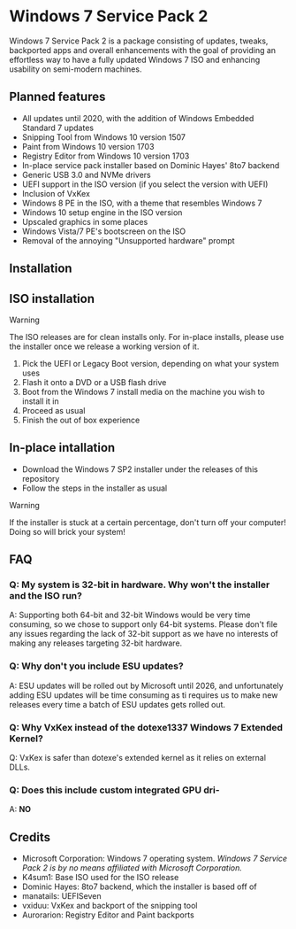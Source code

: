 # Windows 7 Service Pack 2
Windows 7 Service Pack 2 is a package consisting of updates, tweaks, backported apps and overall enhancements with the goal of providing an effortless way to have a fully updated Windows 7 ISO and enhancing usability on semi-modern machines.
## Planned features
- All updates until 2020, with the addition of Windows Embedded Standard 7 updates
- Snipping Tool from Windows 10 version 1507
- Paint from Windows 10 version 1703
- Registry Editor from Windows 10 version 1703
- In-place service pack installer based on Dominic Hayes' 8to7 backend
- Generic USB 3.0 and NVMe drivers
- UEFI support in the ISO version (if you select the version with UEFI)
- Inclusion of VxKex
- Windows 8 PE in the ISO, with a theme that resembles Windows 7
- Windows 10 setup engine in the ISO version
- Upscaled graphics in some places
- Windows Vista/7 PE's bootscreen on the ISO
- Removal of the annoying "Unsupported hardware" prompt
## Installation
## ISO installation
> [!WARNING]
> The ISO releases are for clean installs only. For in-place installs, please use the installer once we release a working version of it.
1. Pick the UEFI or Legacy Boot version, depending on what your system uses
2. Flash it onto a DVD or a USB flash drive
3. Boot from the Windows 7 install media on the machine you wish to install it in
4. Proceed as usual
5. Finish the out of box experience
## In-place intallation
- Download the Windows 7 SP2 installer under the releases of this repository
- Follow the steps in the installer as usual
> [!WARNING]
> If the installer is stuck at a certain percentage, don't turn off your computer! Doing so will brick your system!
## FAQ
### Q: My system is 32-bit in hardware. Why won't the installer and the ISO run?
A: Supporting both 64-bit and 32-bit Windows would be very time consuming, so we chose to support only 64-bit systems. Please don't file any issues regarding the lack of 32-bit support as we have no interests of making any releases targeting 32-bit hardware.
### Q: Why don't you include ESU updates?
A: ESU updates will be rolled out by Microsoft until 2026, and unfortunately adding ESU updates will be time consuming as ti requires us to make new releases every time a batch of ESU updates gets rolled out.
### Q: Why VxKex instead of the dotexe1337 Windows 7 Extended Kernel?
Q: VxKex is safer than dotexe's extended kernel as it relies on external DLLs.
### Q: Does this include custom integrated GPU dri-
A: **NO**
## Credits
- Microsoft Corporation: Windows 7 operating system. *Windows 7 Service Pack 2 is by no means affiliated with Microsoft Corporation.*
- K4sum1: Base ISO used for the ISO release
- Dominic Hayes: 8to7 backend, which the installer is based off of
- manatails: UEFISeven
- vxiduu: VxKex and backport of the snipping tool
- Aurorarion: Registry Editor and Paint backports
